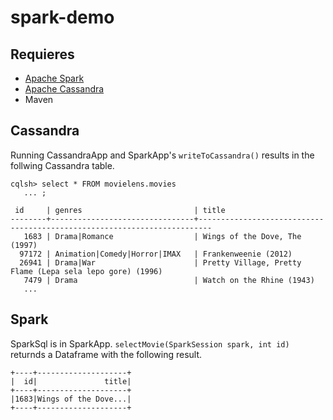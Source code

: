 # spark-demo

## Requieres
* [Apache Spark](https://spark.apache.org/downloads.html)
* [Apache Cassandra](http://cassandra.apache.org/download)
* Maven

## Cassandra

Running CassandraApp and SparkApp's `writeToCassandra()` results in the follwing Cassandra table.
```
cqlsh> select * FROM movielens.movies 
   ... ;

 id     | genres                         | title
--------+--------------------------------+-------------------------------------------------------------------------
   1683 | Drama|Romance                  | Wings of the Dove, The (1997)
  97172 | Animation|Comedy|Horror|IMAX   | Frankenweenie (2012)
  26941 | Drama|War                      | Pretty Village, Pretty Flame (Lepa sela lepo gore) (1996)
   7479 | Drama                          | Watch on the Rhine (1943)                                                     
   ...
```

## Spark
SparkSql is in SparkApp. `selectMovie(SparkSession spark, int id)` returnds a Dataframe with the following result.
```
+----+--------------------+
|  id|               title|
+----+--------------------+
|1683|Wings of the Dove...|
+----+--------------------+
```
